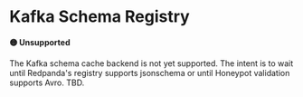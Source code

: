 # Kafka Schema Registry

**🟡 Unsupported**

The Kafka schema cache backend is not yet supported. The intent is to wait until Redpanda's registry supports jsonschema or until Honeypot validation supports Avro. TBD.
